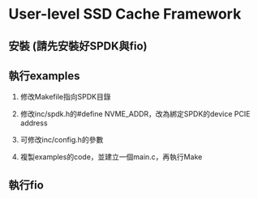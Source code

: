 # User-level SSD Cache Framework

## 安裝 (請先安裝好SPDK與fio)

## 執行examples

1. 修改Makefile指向SPDK目錄

2. 修改inc/spdk.h的#define NVME_ADDR，改為綁定SPDK的device PCIE address

3. 可修改inc/config.h的參數

4. 複製examples的code，並建立一個main.c，再執行Make

## 執行fio


